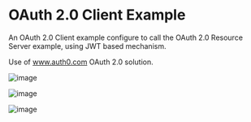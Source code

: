 # OAuth 2.0 Client Example

An OAuth 2.0 Client example configure to call the OAuth 2.0 Resource Server example, using JWT based mechanism.

Use of www.auth0.com OAuth 2.0 solution.

![image](https://github.com/zaffranad/oauth2-client/assets/4168542/344789eb-0ace-45a4-a4e3-69633ff93134)

![image](https://github.com/zaffranad/oauth2-client/assets/4168542/b8fbf5c6-0cd0-430d-b5aa-a4ff3ca1f90d)

![image](https://github.com/zaffranad/oauth2-client/assets/4168542/e8edc63e-6876-4103-bae3-d05af673a374)
